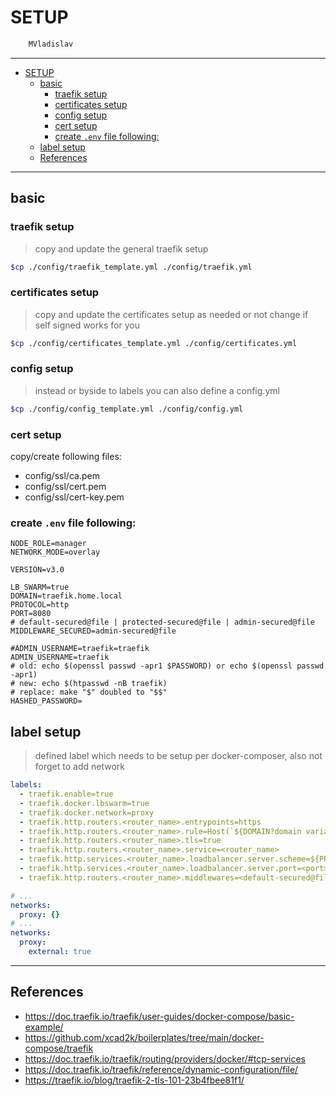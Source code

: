 # SETUP

```sh
    MVladislav
```

---

- [SETUP](#setup)
  - [basic](#basic)
    - [traefik setup](#traefik-setup)
    - [certificates setup](#certificates-setup)
    - [config setup](#config-setup)
    - [cert setup](#cert-setup)
    - [create `.env` file following:](#create-env-file-following)
  - [label setup](#label-setup)
  - [References](#references)

---

## basic

### traefik setup

> copy and update the general traefik setup

```sh
$cp ./config/traefik_template.yml ./config/traefik.yml
```

### certificates setup

> copy and update the certificates setup as needed or not change if self signed works for you

```sh
$cp ./config/certificates_template.yml ./config/certificates.yml
```

### config setup

> instead or byside to labels you can also define a config.yml

```sh
$cp ./config/config_template.yml ./config/config.yml
```

### cert setup

copy/create following files:

- config/ssl/ca.pem
- config/ssl/cert.pem
- config/ssl/cert-key.pem

### create `.env` file following:

```env
NODE_ROLE=manager
NETWORK_MODE=overlay

VERSION=v3.0

LB_SWARM=true
DOMAIN=traefik.home.local
PROTOCOL=http
PORT=8080
# default-secured@file | protected-secured@file | admin-secured@file
MIDDLEWARE_SECURED=admin-secured@file

#ADMIN_USERNAME=traefik=traefik
ADMIN_USERNAME=traefik
# old: echo $(openssl passwd -apr1 $PASSWORD) or echo $(openssl passwd -apr1)
# new: echo $(htpasswd -nB traefik)
# replace: make "$" doubled to "$$"
HASHED_PASSWORD=
```

## label setup

> defined label which needs to be setup per docker-composer,
> also not forget to add network

```yml
labels:
  - traefik.enable=true
  - traefik.docker.lbswarm=true
  - traefik.docker.network=proxy
  - traefik.http.routers.<router_name>.entrypoints=https
  - traefik.http.routers.<router_name>.rule=Host(`${DOMAIN?domain variable not set}`)
  - traefik.http.routers.<router_name>.tls=true
  - traefik.http.routers.<router_name>.service=<router_name>
  - traefik.http.services.<router_name>.loadbalancer.server.scheme=${PROTOCOL:-https}
  - traefik.http.services.<router_name>.loadbalancer.server.port=<port>
  - traefik.http.routers.<router_name>.middlewares=<default-secured@file | protected-secured@file | admin-secured@file>
```

```yml
# ...
networks:
  proxy: {}
# ...
networks:
  proxy:
    external: true
```

---

## References

- <https://doc.traefik.io/traefik/user-guides/docker-compose/basic-example/>
- <https://github.com/xcad2k/boilerplates/tree/main/docker-compose/traefik>
- <https://doc.traefik.io/traefik/routing/providers/docker/#tcp-services>
- <https://doc.traefik.io/traefik/reference/dynamic-configuration/file/>
- <https://traefik.io/blog/traefik-2-tls-101-23b4fbee81f1/>
